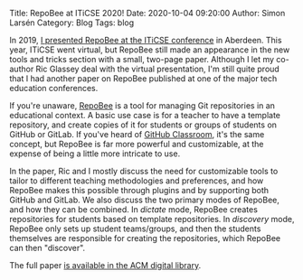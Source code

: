 Title: RepoBee at ITiCSE 2020!
Date: 2020-10-04 09:20:00
Author: Simon Larsén
Category: Blog
Tags: blog

In 2019, [I presented RepoBee at the ITiCSE conference]({filename}iticse.md)
in Aberdeen. This year, ITiCSE went virtual, but RepoBee still made an
appearance in the new tools and tricks section with a small, two-page paper.
Although I let my co-author Ric Glassey deal with the virtual presentation, I'm
still quite proud that I had another paper on RepoBee published at one of the
major tech education conferences.

If you're unaware, [RepoBee](https://repobee.org) is a tool for managing Git
repositories in an educational context. A basic use case is for a teacher to
have a template repository, and create copies of it for students or groups of
students on GitHub or GitLab. If you've heard of [GitHub
Classroom](https://classroom.github.com), it's the same concept, but RepoBee is
far more powerful and customizable, at the expense of being a little more
intricate to use.

In the paper, Ric and I mostly discuss the need for customizable tools to tailor
to different teaching methodologies and preferences, and how RepoBee makes this
possible through plugins and by supporting both GitHub and GitLab. We also
discuss the two primary modes of RepoBee, and how they can be combined. In
_dictate_ mode, RepoBee creates repositories for students based on template
repositories.  In _discovery_ mode, RepoBee only sets up student teams/groups,
and then the students themselves are responsible for creating the repositories,
which RepoBee can then "discover".

The full paper [is available in the ACM digital
library](https://doi.org/10.1145/3341525.3393999).
